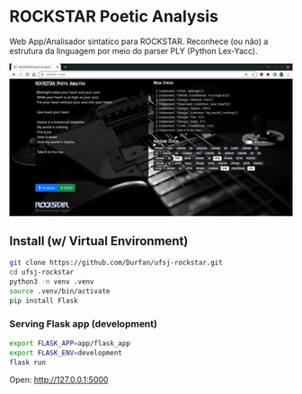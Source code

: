 # ROCKSTAR Poetic Analysis

Web App/Analisador sintatico para ROCKSTAR. Reconhece (ou não) a estrutura da linguagem por meio do parser PLY (Python Lex-Yacc).

![Captura](https://github.com/Durfan/ufsj-rockstar/blob/main/docs/captura.png)

## Install (w/ Virtual Environment)

```sh
git clone https://github.com/Durfan/ufsj-rockstar.git
cd ufsj-rockstar
python3 -m venv .venv
source .venv/bin/activate
pip install Flask
```

### Serving Flask app (development)

```sh
export FLASK_APP=app/flask_app
export FLASK_ENV=development
flask run
```
Open: http://127.0.0.1:5000